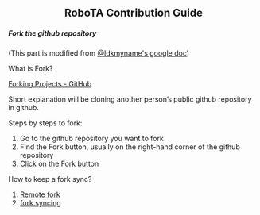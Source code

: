 <div align="center">

## RoboTA Contribution Guide

</div>

##### Fork the github repository
(This part is modified from [@Idkmyname's google doc](https://docs.google.com/document/d/1MrH_KhyMIkpQlwCM0nX1u8HlE5ZjGEJISzcujcO_s2Y))

What is Fork?

[Forking Projects - GitHub](https://guides.github.com/activities/forking/)

Short explanation will be cloning another person’s
public github repository in github.

Steps by steps to fork:

1. Go to the github repository you want to fork 
2. Find the Fork button, usually on the right-hand corner of the github repository 
3. Click on the Fork button
<!-- Not finish. Please add detail explanation-->
<!-- @ me on discord if you want to add things to the google doc also-->


How to keep a fork sync?
1. <a href ="https://docs.github.com/en/github/collaborating-with-issues-and-pull-requests/configuring-a-remote-for-a-fork">Remote fork</a>
2. <a href = "https://docs.github.com/en/github/collaborating-with-issues-and-pull-requests/syncing-a-fork">fork syncing</a>

